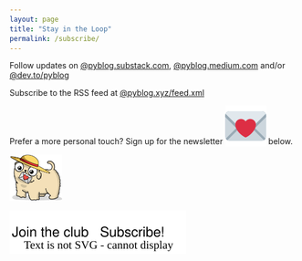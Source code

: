```yaml
---
layout: page
title: "Stay in the Loop"
permalink: /subscribe/
---
```


<div class="all-posts">
<div class="text-container">

<p>Follow updates on <a class="underline" href="https://pyblog.substack.com/" target="_blank">@pyblog.substack.com</a>, <a class="underline" target="_blank" href="https://pyblog.medium.com/subscribe">@pyblog.medium.com</a> and/or <a class="underline" href="https://dev.to/pyblog" target="_blank">@dev.to/pyblog</a></p>

<p>Subscribe to the RSS feed at <a href="" target="_blank" class="underline">@pyblog.xyz/feed.xml</a></p>

<p>Prefer a more personal touch? Sign up for the newsletter <img class="twemoji" style="vertical-align: sub;" src="../assets/img/emoji/loveletter.svg" alt="letter"> below.</p>
<div class="ml-embedded" style="margin-bottom: 1em" data-form="9OoTRn"></div>

<div class="subscribe-gooshi" style="">
    <img style="width: 6.6em;" src="../assets/img/common/puppy-letter.png" />
    <p class="thought-cloud" style="bottom: 180px;"><img class="svg-icon" src="../assets/img/profile/gooshi-subscribe.svg" alt=""></p>
</div>

</div>
<br/><br/>
</div>
